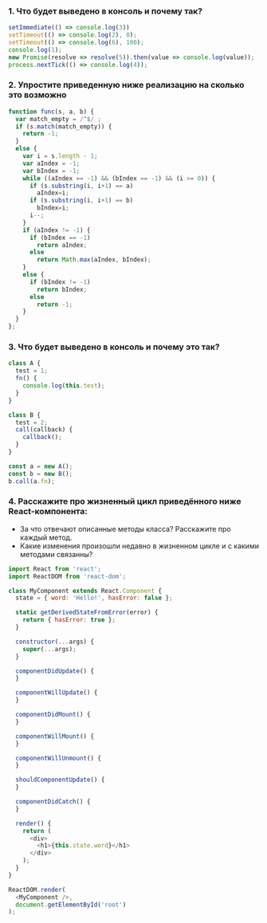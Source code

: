### 1. Что будет выведено в консоль и почему так?

```js
setImmediate(() => console.log(3))
setTimeout(() => console.log(2), 0);
setTimeout(() => console.log(6), 100);
console.log(1);
new Promise(resolve => resolve(5)).then(value => console.log(value));
process.nextTick(() => console.log(4));
```

### 2. Упростите приведенную ниже реализацию на сколько это возможно
```js
function func(s, a, b) {
  var match_empty = /^$/ ;
  if (s.match(match_empty)) {
    return -1;
  }
  else {
    var i = s.length - 1;
    var aIndex = -1;
    var bIndex = -1;
    while ((aIndex == -1) && (bIndex == -1) && (i >= 0)) {
      if (s.substring(i, i+1) == a)
        aIndex=i;
      if (s.substring(i, i+1) == b)
        bIndex=i;
      i--;
    }
    if (aIndex != -1) {
      if (bIndex == -1)
        return aIndex;
      else
        return Math.max(aIndex, bIndex);
    }
    else {
      if (bIndex != -1)
        return bIndex;       
      else
        return -1;
    }
  }
};
```

### 3. Что будет выведено в консоль и почему это так?
```js
class A {
  test = 1;
  fn() {
    console.log(this.test);
  }
}

class B {
  test = 2;
  call(callback) {
    callback();
  }
}

const a = new A();
const b = new B();
b.call(a.fn);
```

### 4. Расскажите про жизненный цикл приведённого ниже React-компонента: 
- За что отвечают описанные методы класса? Расскажите про каждый метод.
- Какие изменения произошли недавно в жизненном цикле и с какими методами связанны?
```js
import React from 'react';
import ReactDOM from 'react-dom';

class MyComponent extends React.Component {
  state = { word: 'Hello!', hasError: false };

  static getDerivedStateFromError(error) {
    return { hasError: true };
  }

  constructor(...args) {
    super(...args);
  }

  componentDidUpdate() {
  }

  componentWillUpdate() {
  }

  componentDidMount() {
  }

  componentWillMount() {
  }

  componentWillUnmount() {
  }

  shouldComponentUpdate() {
  }

  componentDidCatch() {
  }

  render() {
    return (
      <div>
        <h1>{this.state.word}</h1>
      </div>
    );
  }
}

ReactDOM.render(
  <MyComponent />,
  document.getElementById('root')
);
```
